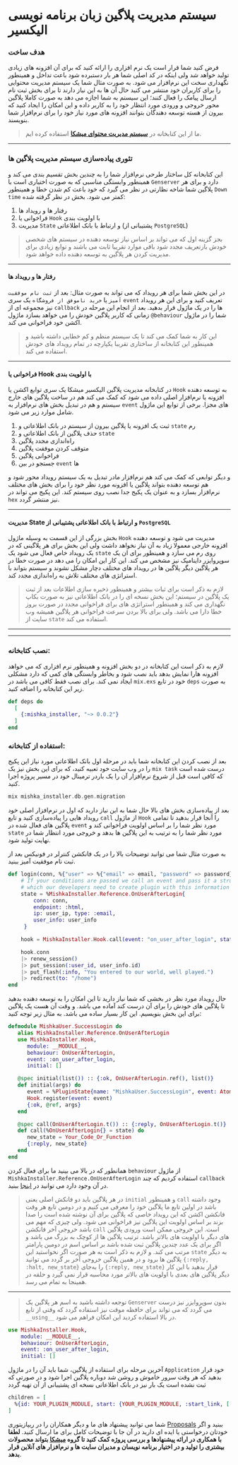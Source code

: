 # سیستم مدیریت پلاگین زبان برنامه نویسی الیکسیر

### هدف ساخت
فرض کنید شما قرار است یک نرم افزاری را ارائه کنید که برای آن افزونه های زیادی تولید خواهد شد ولی اینکه در کد اصلی شما هر بار دستبرده شود باعث تداخل و همینطور نگهداری سخت این نرم‌افزار می شود. به صورت مثال شما یک سیستم مدیریت محتوایی را برای کاربران خود منتشر می کنید حال آن ها به این نیاز دارند تا برای بخش ثبت نام ارسال پیامک را فعال کنند؛ این سیستم به شما اجازه می دهد به صورت کاملا پلاگین محور خروجی و ورودی مورد انتظار خود را به کاربر داده  و این امکان را ایجاد کنید که بیرون از هسته توسعه دهندگان بتوانند افزونه های مورد نیاز خود را برای نرم‌افزار شما بنویسند.
> ما از این کتابخانه در [**سیستم مدیریت محتوای میشکا**](https://github.com/mishka-group/mishka-cms) استفاده کرده ایم.

---
### تئوری پیاده‌سازی سیستم مدیریت پلاگین ها
این کتابخانه کل ساختار طرحی نرم‌افزار شما را به چندین بخش تقسیم بندی می کند و همینطور وابستگی مناسبی که به صورت اختیاری است با `Genserver` دارد و برای هر پلاگین شما شاخه نظارتی در نظر می گیرد که خود باعث کم شدن خطا و همینطور `Down time` کمتر می شود. بخش در نظر گرفته شده:

1. رفتار ها و رویداد ها
2. فراخوانی یا `Hook` با اولویت بندی
3. مدیریت `State` و ارتباط با بانک اطلاعاتی (پشتیبانی از `PostgreSQL`)

> بجز گزینه اول که می تواند بر اساس نیاز توسعه دهنده در سیستم های شخصی خودش بازتعریف مجدد شود باقی موارد  تقریبا ثابت می باشند و توابع زیادی برای مدیریت کردن هر پلاگین به توسعه دهنده داده خواهد شود.

---

#### رفتار ها و رویداد ها
در این بخش شما برای هر رویداد که می تواند به صورت مثال: بعد از `ثبت نام موفقیت آمیز` یا `خرید ناموفق از فروشگاه` یک سری `event` تعریف کنید و برای این هر رویداد نیز مجموعه ای از `callback` ها را در یک ماژول قرار بدهید. بعد از انجام این مرحله در زمانی که کاربر پلاگین خودش را می خواهد بسازد ماژول `@behaviour` شما را در ماژول اکشن خود فراخوانی می کند.
> این کار به شما کمک می کند تا یک سیستم منظم و کم خطایی داشته باشید و همینطور این کتابخانه از ساختاری تقریبا یکپارچه در تمام رویداد های خودش استفاده می کند.

---

#### فراخوانی یا Hook با اولویت بندی
در کتابخانه مدیریت پلاگین الیکسیر میشکا یک سری توابع اکشن یا `Hook` به توسعه دهنده افزونه یا نرم‌افزار اصلی داده می شود که کمک می کند هم در ساخت پلاگین های خارج سیستم و هم در تبدیل بخش های نرم‌افزار به `event` های مجزا. برخی از توابع این ماژول  شامل موارد زیر می شود.

1. ثبت یک افزونه یا پلاگین بیرون از سیستم در بانک اطلاعاتی و `state` رم
2. حذف پلاگین از بانک اطلاعاتی و `state`
3. راه‌اندازی مجدد پلاگین
4. متوقف کردن موفقت پلاگین
5. فراخوانی پلاگین
6. جستجو در بین `event` ها

و دیگر توابعی که کمک می کند هم نرم‌افزار مادر تبدیل به یک سیستم رویداد محور شود و هم توسعه دهنده بتواند پلاگین یا افزونه مورد نظر خود را برای بخش های مختلف نرم‌افزار بسازد و به عنوان یک پکیج جدا نصب روی سیستم کند. این پکیج می تواند در `hex` نیز منتشر گردد.

---
#### مدیریت State و ارتباط با بانک اطلاعاتی پشتیبانی از `PostgreSQL`

بخش بزرگی از این قسمت به وسیله ماژول `Hook` مدیریت می شود و توسعه دهنده افزونه خارجی معمولا زیاد به آن نیاز نخواهد داشت ولی این بخش برای هر پلاگینی که در یک رویداد خاص فعال می شود یک `state` روی رم می سازد و همینطور برای ان یک سوپروایزر داینامیک نیز مشخص می کند. این کار این امکان را می دهد در صورت خطا در هر پلاگین دیگر پلاگین ها در رویداد های مختلف دچار مشکل نشوند و سیستم بتواند با استراتژی های مختلف تلاش به راه‌اندازی مجدد کند.

> لازم به ذکر است برای ثبات بیشتر و همینطور ذخیره سازی اطلاعات بعد از ثبت یک پلاگین در سیستم؛ این بخش نسخه ای را در بانک اطلاعاتی نیز به صورت بکاپ نگهداری می کند و همینطور استراتژی های برای فراخوانی مجدد در صورت بروز خطا دارا می باشد. ولی برای بالا بردن سرعت فراخوانی هر پلاگین همیشه وب سایت از `state` استفاده می کند.

---
---

### نصب کتابخانه:
لازم به ذکر است این کتابخانه در دو بخش افزونه و همینطور نرم افزاری که می خواهد افزونه هارا نمایش بدهد باید نصب شود و بخاطر وابستگی های کمی که دارد مشکلی ایجاد نمی کند. برای نصب فقط کافی می باشد در `mix.exs` خود در تابع `deps` به صورت زیر این کتابخانه را اضافه کنید.

```elixir
def deps do
  [
    {:mishka_installer, "~> 0.0.2"}
  ]
end
```
### استفاده از کتابخانه:
بعد از نصب کردن این کتابخانه شما باید در مرحله اول بانک اطلاعاتی مورد نیاز این پکیج را در وب سایت خود تعبیه کنید، که برای این بخش نیز یک `mix task` درست شده است که کافی است قبل از شروع نرم‌افزار آن را یک باردر ترمینال خود در مسیر پروژه اجرا کنید. 

```elixir
mix mishka_installer.db.gen.migration
```

بعد از پیاده‌سازی بخش های بالا حال شما به این نیاز دارید که اول در نرم‌افزار اصلی خود رویداد هایی  را پیاده‌سازی کنید و تابع `call` از ماژول `Hook` را آنجا قرار بدهید تا تمامی پلاگین های فعال شده در `event` مورد نظر شما را بر اساس اولویت فراخوانی کند و `state` مورد نظر شما را به ترتیب به این پلاگین ها بدهد و خروجی مورد انتظار شما در نهایت تولید شود.

به صورت مثال شما می توانید توضیحات بالا را در یک فانکشن کنترلر در فونیکس بعد از ثبت نام موفقیت آمیز ببنید.

```elixir
def login(conn, %{"user" => %{"email" => email, "password" => password}} = _params) do
    # If your conditions are passed we call an event and pass it a struct of entries
    # which our developers need to create plugin with this information
    state = %MishkaInstaller.Reference.OnUserAfterLogin{
        conn: conn, 
        endpoint: :html, 
        ip: user_ip, type: :email, 
        user_info: user_info
     }

    hook = MishkaInstaller.Hook.call(event: "on_user_after_login", state: state)

    hook.conn
    |> renew_session()
    |> put_session(:user_id, user_info.id)
    |> put_flash(:info, "You entered to our world, well played.")
    |> redirect(to: "/home")
end
```

حال رویداد مورد نظر در بخشی که شما نیاز دارید تا این امکان را به توسعه دهنده بدهید تا پلاگین های خودش را برای آن درست کند آماده می باشد. و وقت آن هست یک پلاگین برای این بخش بنویسیم. این کار بسیار ساده می باشد. به مثال زیر توجه کنید:

```elixir
defmodule MishkaUser.SuccessLogin do
   alias MishkaInstaller.Reference.OnUserAfterLogin
   use MishkaInstaller.Hook,
      module: __MODULE__,
      behaviour: OnUserAfterLogin,
      event: :on_user_after_login,
      initial: []

   @spec initial(list()) :: {:ok, OnUserAfterLogin.ref(), list()}
   def initial(args) do
      event = %PluginState{name: "MishkaUser.SuccessLogin", event: Atom.to_string(@ref), priority: 1}
      Hook.register(event: event)
      {:ok, @ref, args}
   end

   @spec call(OnUserAfterLogin.t()) :: {:reply, OnUserAfterLogin.t()}
   def call(%OnUserAfterLogin{} = state) do
      new_state = Your_Code_Or_Function
      {:reply, new_state}
   end
end
```

همانطور که در بالا می بینید ما برای فعال کردن `behaviour` از ماژول `MishkaInstaller.Reference.OnUserAfterLogin` استفاده کردیم که چند `callback` در آن وجود دارد می توانید در [اینجا](https://github.com/mishka-group/mishka_installer/blob/master/lib/plugin_manager/event/reference/on_user_after_login.ex) ببنید. 

> در هر پلاگین باید دو فانکش اصلی یعنی `initial` و همینطور `call` وجود داشته باشد در اولین تابع ما پلاگین خود را معرفی می کنیم و در دومین تابع هر وقت فانکشن اکشن که این رویداد خاصی که پلاگین برای آن نوشته شده است را صدا بزند بر اساس اولویت این پلاگین نیز فراخوانی می شود. ولی چیزی که مهم می باشد خروجی آخر فانکشن `call` است. این خروجی ممکن است ورودی پلاگین های دیگر با اولویت های بالاتر باشد. ترتیب پلاگین ها از کوچک به بزرگ می باشد و اگر برای یک عدد چندین پلاگین ثبت شده باشد بر اساس اسم در دومین پارامتر مرتب می کند. و لازم به ذکر است به هر صورت اگر نخواستید این ‍`state` به دیگر پلاگین ها برود و در همین پلاگین خروجی آخر بر گردد می توانید `{:reply, :halt, new_state}` را به‌جای `{:reply, new_state}` قرار بدهید با این کار دیگر پلاگین های بعدی با اولویت های بالاتر مورد محاسبه قرار نمی گیرد و حلقه در همینجا به تمام می رسد.

---

> توجعه داشته باشید به اسم هر پلاگین یک `Genserver` بدون سوپروایزر نیز درست می گردد که می تواند برای حافظه موقت نیز استفاده گردد که وقتی از تابع `__using__` در بالا استفاده کردید این امکان فراهم می شود.

```elixir
use MishkaInstaller.Hook,
    module: __MODULE__,
    behaviour: OnUserAfterLogin,
    event: :on_user_after_login,
    initial: []
```

آخرین مرحله برای استفاده از پلاگین، شما باید آن را در ماژول `Application` خود قرار بدهید که هر وقت سرور خاموش و روشن شد دوباره پلاگین اجرا شود و در صورتی که ثبت نشده است یک بار نیز در بانک اطلاعاتی نسخه ای پشتیبانی از آن تهیه گردد

```elixir
children = [
  %{id: YOUR_PLUGIN_MODULE, start: {YOUR_PLUGIN_MODULE, :start_link, [[]]}}
]
```

شما می توانید پیشنهاد های ما و دیگر همکاران را در ریپازیتوری [Proposals](https://github.com/mishka-group/Proposals) ببنید و اگر خودتان درخواستی یا ایده ای دارید در آن جا با توضیحات کامل برای ما ارسال کنید. **لطفا با همکاری در ارائه پیشنهادها و بررسی پروژه کمک کنید تا گروه [میشکا](https://github.com/mishka-group) بتواند محصولات بیشتری را تولید و در اختیار برنامه نویسان و مدیران سایت ها و نرم‌افزار های آنلاین قرار بدهد**.

